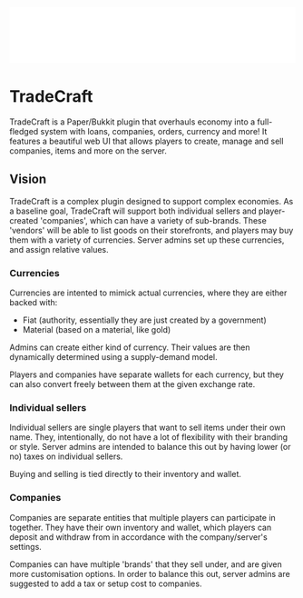 ![](https://raw.githubusercontent.com/TradeCraftMC/TradeCraft/refs/heads/main/src/main/resources/web/assets/banner.png)
# TradeCraft
TradeCraft is a Paper/Bukkit plugin that overhauls economy into a full-fledged system with loans, companies, orders, currency and more! It features a beautiful web UI that allows players to create, manage and sell companies, items and more on the server.

## Vision
TradeCraft is a complex plugin designed to support complex economies. As a baseline goal, TradeCraft will support both individual sellers and player-created 'companies', which can have a variety of sub-brands. These 'vendors' will be able to list goods on their storefronts, and players may buy them with a variety of currencies. Server admins set up these currencies, and assign relative values.

### Currencies
Currencies are intented to mimick actual currencies, where they are either backed with:

- Fiat (authority, essentially they are just created by a government)
- Material (based on a material, like gold)

Admins can create either kind of currency. Their values are then dynamically determined using a supply-demand model.

Players and companies have separate wallets for each currency, but they can also convert freely between them at the given exchange rate. 

### Individual sellers
Individual sellers are single players that want to sell items under their own name. They, intentionally, do not have a lot of flexibility with their branding or style. Server admins are intended to balance this out by having lower (or no) taxes on individual sellers. 

Buying and selling is tied directly to their inventory and wallet. 

### Companies
Companies are separate entities that multiple players can participate in together. They have their own inventory and wallet, which players can deposit and withdraw from in accordance with the company/server's settings. 

Companies can have multiple 'brands' that they sell under, and are given more customisation options. In order to balance this out, server admins are suggested to add a tax or setup cost to companies. 

